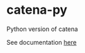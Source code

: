 # catena-py
Python version of catena

See documentation [here](https://ludah65.github.io/catena-py/) 
